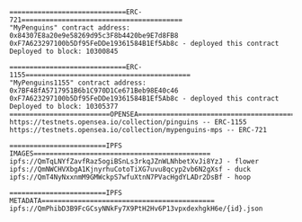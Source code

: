     =============================ERC-721========================================
    "MyPenguins" contract address: 0x84307E8a20e9e58269d95c3F8b4420be9E7d8FB8
    0xF7A623297100b5Df95FeDDe19361584B1Ef5Ab8c - deployed this contract
    Deployed to block: 10300845

    =============================ERC-1155=========================================
    "MyPenguins1155" contract address: 0x7BF48fA5717951B6b1C970D1Ce671Beb98E40c46
    0xF7A623297100b5Df95FeDDe19361584B1Ef5Ab8c - deployed this contract
    Deployed to block: 10305377
    =========================OPENSEA==============================================
    https://testnets.opensea.io/collection/pinguins -- ERC-1155
    https://testnets.opensea.io/collection/mypenguins-mps -- ERC-721

    ========================IPFS IMAGES============================================
    ipfs://QmTqLNYfZavfRaz5ogiBSnLs3rkqJZnWLNhbetXvJi8YzJ - flower
    ipfs://QmNWCHVXbgA1KjnyrhuCotoTiXG7uvu8qcyp2vb6N2gXsf - duck
    ipfs://QmT4NyNxxnmM9GMWckpS7wfuXtnN7PVacHgdYLADr2DsBf - hoop
    
    ========================IPFS METADATA===========================================
    ipfs://QmPhibD3B9FcGCsyNNkFy7X9PtH2Hv6P13vpxdexhgkH6e/{id}.json
    
